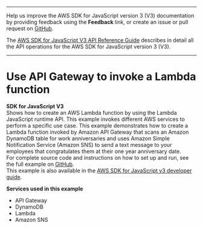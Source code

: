 --------

Help us improve the AWS SDK for JavaScript version 3 \(V3\) documentation by providing feedback using the **Feedback** link, or create an issue or pull request on [GitHub](https://github.com/awsdocs/aws-sdk-for-javascript-v3)\.

 The [AWS SDK for JavaScript V3 API Reference Guide](https://docs.aws.amazon.com/AWSJavaScriptSDK/v3/latest/index.html) describes in detail all the API operations for the AWS SDK for JavaScript version 3 \(V3\)\.

--------

# Use API Gateway to invoke a Lambda function<a name="cross_LambdaAPIGateway_javascript_topic"></a>

**SDK for JavaScript V3**  
 Shows how to create an AWS Lambda function by using the Lambda JavaScript runtime API\. This example invokes different AWS services to perform a specific use case\. This example demonstrates how to create a Lambda function invoked by Amazon API Gateway that scans an Amazon DynamoDB table for work anniversaries and uses Amazon Simple Notification Service \(Amazon SNS\) to send a text message to your employees that congratulates them at their one year anniversary date\.   
 For complete source code and instructions on how to set up and run, see the full example on [GitHub](https://github.com/awsdocs/aws-doc-sdk-examples/tree/main/javascriptv3/example_code/cross-services/lambda-api-gateway)\.   
This example is also available in the [AWS SDK for JavaScript v3 developer guide](https://docs.aws.amazon.com/sdk-for-javascript/v3/developer-guide/api-gateway-invoking-lambda-example.html)\.  

**Services used in this example**
+ API Gateway
+ DynamoDB
+ Lambda
+ Amazon SNS